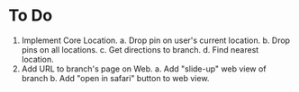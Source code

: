 # To Do #

1. Implement Core Location.
  a. Drop pin on user's current location.
  b. Drop pins on all locations.
  c. Get directions to branch.
  d. Find nearest location.
2. Add URL to branch's page on Web.
  a. Add "slide-up" web view of branch
  b. Add "open in safari" button to web view.
